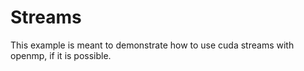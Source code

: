 # Streams 

This example is meant to demonstrate how to use cuda streams with openmp, if it is possible.
